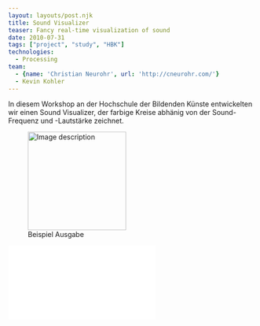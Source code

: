 ```yaml
---
layout: layouts/post.njk
title: Sound Visualizer
teaser: Fancy real-time visualization of sound
date: 2010-07-31
tags: ["project", "study", "HBK"]
technologies:
  - Processing
team:
  - {name: 'Christian Neurohr', url: 'http://cneurohr.com/'}
  - Kevin Kohler
---
```


In diesem Workshop an der Hochschule der Bildenden Künste entwickelten wir einen Sound Visualizer, der farbige Kreise abhänig von der Sound-Frequenz und -Lautstärke zeichnet.

<figure>
<a href="{{'/assets/projects/sound-visualizer/example.jpg' | url}}" target="_blank">
    <img src="{{'/assets/projects/sound-visualizer/example.jpg' | url}}" width="200" itemprop="thumbnail" alt="Image description" />
</a>
<figcaption itemprop="caption description">Beispiel Ausgabe</figcaption>
</figure>

<iframe title="video" src="//www.youtube.com/embed/vGC3HgTMBPU" frameborder="0" allowfullscreen></iframe>
